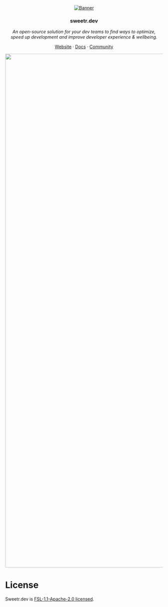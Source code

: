 <div align="center">
  <a href="https://sweetr.dev">
    <img src="https://sweetr.dev/images/demo.gif" alt="Banner">
  </a>
</div>
<h3 align="center">sweetr.dev</h3>
<p align="center">
  <i>An open-source solution for your dev teams to find ways to optimize,<br/>speed up development and improve developer experience & wellbeing.</i>
</p>

<p align="center">
  <a href="https://sweetr.dev">Website</a>
  ·
  <a href="https://docs.sweetr.dev/">Docs</a>
  ·
  <a href="https://github.com/sweetr-dev/sweetr.dev/discussions">Community</a>
</p>

<p align="center">
  <img width="1640" alt="screenshot" src="https://sweetr.dev/_next/image?url=%2F_next%2Fstatic%2Fmedia%2Fhome.0ad81bd1.png&w=1200&q=100">
</p>

# License

Sweetr.dev is [FSL-1.1-Apache-2.0 licensed](LICENSE).
